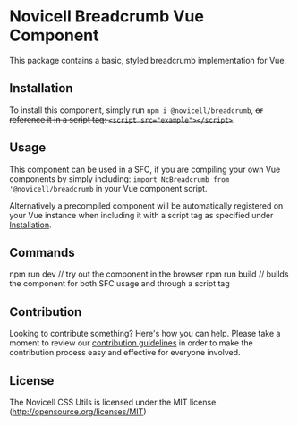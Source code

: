 # Novicell Breadcrumb Vue Component
This package contains a basic, styled breadcrumb implementation for Vue.

## Installation
To install this component, simply run `npm i @novicell/breadcrumb`, ~~or reference it in a script tag: `<script src="example"></script>`~~.

## Usage
This component can be used in a SFC, if you are compiling your own Vue components by simply including: `import NcBreadcrumb from '@novicell/breadcrumb` in your Vue component script.

Alternatively a precompiled component will be automatically registered on your Vue instance when including it with a script tag as specified under [Installation](#installation).

## Commands
npm run dev // try out the component in the browser
npm run build // builds the component for both SFC usage and through a script tag

## Contribution
Looking to contribute something? Here's how you can help. Please take a moment to review our [contribution guidelines](https://github.com/Novicell/novicell-frontend/wiki/Contribution-guidelines) in order to make the contribution process easy and effective for everyone involved.

## License
The Novicell CSS Utils is licensed under the MIT license. (http://opensource.org/licenses/MIT)
